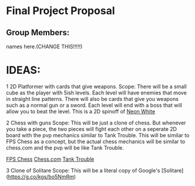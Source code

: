 # Final Project Proposal

## Group Members:

names here.(CHANGE THIS!!!!!)

# IDEAS:

1 2D Platformer with cards that give weapons.
  Scope: There will be a small cube as the player with 5ish levels. Each level will have enemies that move in straight line patterns. There will also be cards that give you weapons such as a normal gun or a sword. Each level will end with a boss that will allow you to beat the level. This is a 2D spinoff of [Neon White](https://store.steampowered.com/app/1533420/Neon_White/)

2 Chess with guns
  Scope: This will be just a clone of chess. But whenever you take a piece, the two pieces will fight each other on a seperate 2D board with the pvp mechanics similar to Tank Trouble. This will be similar to FPS Chess as a concept, but the actual chess mechanics will be similar to chess.com and the pvp will be like Tank Trouble.

  [FPS Chess](https://store.steampowered.com/app/2021910/FPS_Chess/)
  [Chess.com](https://www.chess.com/)
  [Tank Trouble](https://tanktrouble.com/)

3 Clone of Solitare
  Scope: This will be a literal copy of Google's [Solitare] (https://g.co/kgs/bo5NmRm)
